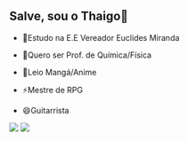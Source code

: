 ## Salve, sou o Thaigo👋

- 🔭Estudo na E.E Vereador Euclides Miranda

- 🌱Quero ser Prof. de Química/Física

- 💬Leio Mangá/Anime

- ⚡Mestre de RPG

- 😄Guitarrista




![](https://media1.tenor.com/m/H2YMB2fDuosAAAAC/jjk-jujutsu-kaisen.gif) ![](https://media1.tenor.com/m/Pw1fmWcVxNkAAAAC/nah-id-win-gojo.gif)
